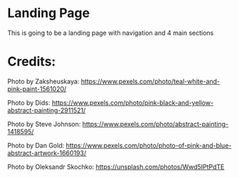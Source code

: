 # Landing Page

This is going to be a landing page with navigation and 4 main sections

# Credits:

Photo by Zaksheuskaya: https://www.pexels.com/photo/teal-white-and-pink-paint-1561020/

Photo by Dids: https://www.pexels.com/photo/pink-black-and-yellow-abstract-painting-2911521/

Photo by Steve Johnson: https://www.pexels.com/photo/abstract-painting-1418595/

Photo by Dan Gold: https://www.pexels.com/photo/photo-of-pink-and-blue-abstract-artwork-1660193/

Photo by Oleksandr Skochko: https://unsplash.com/photos/Wwd5IPtPdTE

